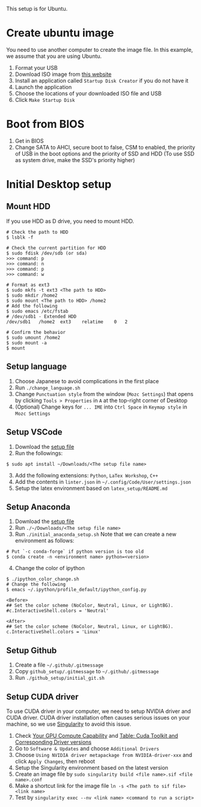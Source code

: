 This setup is for Ubuntu.

# Create ubuntu image
You need to use another computer to create the image file.
In this example, we assume that you are using Ubuntu.

1. Format your USB
2. Download ISO image from [this website](https://www.ubuntulinux.jp/products/JA-Localized/download)
3. Install an application called `Startup Disk Creator` if you do not have it
4. Launch the application
5. Choose the locations of your downloaded ISO file and USB
6. Click `Make Startup Disk`

# Boot from BIOS
1. Get in BIOS
2. Change SATA to AHCI, secure boot to false, CSM to enabled, the priority of USB in the boot options and the priority of SSD and HDD (To use SSD as system drive, make the SSD's priority higher)

# Initial Desktop setup
## Mount HDD
If you use HDD as D drive, you need to mount HDD.

```
# Check the path to HDD
$ lsblk -f

# Check the current partition for HDD
$ sudo fdisk /dev/sdb (or sda)
>>> command: p
>>> command: n
>>> command: p
>>> command: w

# Format as ext3
$ sudo mkfs -t ext3 <The path to HDD>
$ sudo mkdir /home2
$ sudo mount <The path to HDD> /home2
# Add the following
$ sudo emacs /etc/fstab
# /dev/sdb1 - Extended HDD
/dev/sdb1   /home2  ext3    relatime    0   2

# Confirm the behavior
$ sudo umount /home2
$ sudo mount -a
$ mount
```

## Setup language
1. Choose Japanese to avoid complications in the first place
2. Run `./change_language.sh`
3. Change `Punctuation style` from the window (`Mozc Settings`) that opens by clicking `Tools > Properties` in `A` at the top-right corner of Desktop
4. (Optional) Change keys for `... IME` into `Ctrl Space` in `Keymap style` in `Mozc Settings` 

## Setup VSCode
1. Download the [setup file](https://code.visualstudio.com/)
2. Run the followings:
```
$ sudo apt install ~/Downloads/<The setup file name>
```
3. Add the following extensions: `Python`, `LaTex Workshop`, `C++`
4. Add the contents in `linter.json` in `~/.config/Code/User/settings.json`
5. Setup the latex environment based on `latex_setup/README.md`

## Setup Anaconda
1. Download the [setup file](https://www.anaconda.com/products/individual#linux)
2. Run `./~/Downloads/<The setup file name>`
3. Run `./initial_anaconda_setup.sh`
Note that we can create a new environment as follows:
```
# Put `-c conda-forge` if python version is too old
$ conda create -n <environment name> python=<version>
```
4. Change the color of ipython
```
$ ./ipython_color_change.sh
# Change the following
$ emacs ~/.ipython/profile_default/ipython_config.py

<Before>
## Set the color scheme (NoColor, Neutral, Linux, or LightBG).
#c.InteractiveShell.colors = 'Neutral'

<After>
## Set the color scheme (NoColor, Neutral, Linux, or LightBG).
c.InteractiveShell.colors = 'Linux'
```

## Setup Github
1. Create a file `~/.github/.gitmessage`
2. Copy `github_setup/.gitmessage` to `~/.github/.gitmessage`
3. Run `./github_setup/initial_git.sh`

## Setup CUDA driver
To use CUDA driver in your computer, we need to setup NVIDIA driver
and CUDA driver.
CUDA driver installation often causes serious issues on your machine,
so we use [Singularity](https://sylabs.io/) to avoid this issue.
1. Check [Your GPU Compute Capability](https://developer.nvidia.com/cuda-gpus) and 
[Table: Cuda Toolkit and Corresponding Driver versions](https://docs.nvidia.com/cuda/cuda-toolkit-release-notes/index.html#cuda-major-component-versions__table-cuda-toolkit-driver-versions)
2. Go to `Software & Updates` and choose `Additional Drivers`
3. Choose `Using NVIDIA driver metapackage from NVIDIA-driver-xxx` and click `Apply Changes`, then reboot
4. Setup the Singularity environment based on the latest version
5. Create an image file by `sudo singularity build <file name>.sif <file name>.conf`
6. Make a shortcut link for the image file `ln -s <The path to sif file> <link name>`
7. Test by `singularity exec --nv <link name> <command to run a script>`